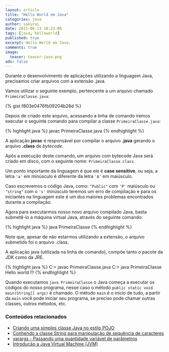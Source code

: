 ```yaml
---
layout: article
title: "Hello World em Java"
categories: java
author: sakurai
date: 2011-06-13 18:23:00
tags: [java, helloworld]
published: true
excerpt: Hello World em Java.
comments: true
image:
  teaser: teaser-java.png
ads: false
---
```


Durante o desenvolvimento de aplicações utilizando a linguagem Java, precisamos criar arquivos com a extensão .java.

Vamos utilizar o seguinte exemplo, pertencente a um arquivo chamado `PrimeiraClasse.java`:

{% gist f803e0476fb09204b28d %}

Depois de criado este arquivo, acessando a linha de comando iremos executar o seguinte comando para compilar a classe `PrimeiraClasse.java`:

{% highlight java %}
javac PrimeiraClasse.java
{% endhighlight %}

A aplicação **javac** é responsável por compilar o arquivo **.java** gerando o arquivo **.class** de *bytecode*.

Após a execução deste comando, um arquivo com bytecode Java será criado em disco, com o seguinte nome: `PrimeiraClasse.class`.

Um ponto importante da linguagem é que ele é **case sensitive**, ou seja, a letra `'a'` em minúsculo é diferente da letra `'A'` em maiúsculo.

Caso escrevemos o código Java, como: `"Public"` com `'P'` maiúsculo ou `"string"` com o `'s'` minúsculo teremos um erro de compilação e para os iniciantes na linguagem este é um dos maiores problemas encontrados durante a compilação.

Agora para executarmos nosso novo arquivo compilado Java, basta submetê-lo a máquina virtual Java, através do seguinte comando:

{% highlight java %}
java PrimeiraClasse
{% endhighlight %}

Note que, apesar de não estarmos utilizando a extensão, o arquivo submetido foi o arquivo .class.

A aplicação java (utilizada na linha de comando), compõe tanto o pacote da JDK como da JRE.

{% highlight java %}
C:\> javac PrimeiraClasse.java
C:\> java PrimeiraClasse
Hello world !!!
{% endhighlight %}

Quando executamos `java PrimeiraClasse` o Java começa a executar os códigos do nosso programa, nesse caso o método `public static void main(String[] args)` é chamado. O método `main` é o inicio de tudo, a partir da `main` você pode iniciar seu programa, se preciso pode chamar outras classes, outros métodos, etc.


### Conteúdos relacionados

- [Criando uma simples classe Java no estilo POJO](http://www.universidadejava.com.br/java/java-pojo/)
- [Conhendo a classe String para manipulação de sequência de caracteres](http://www.universidadejava.com.br/java/java-string/)
- [varargs - Passando uma quantidade variável de parâmetros](http://www.universidadejava.com.br/java/java-varargs/)
- [Introdução a Java Virtual Machine (JVM)](http://www.universidadejava.com.br/java/introducao-jvm/)